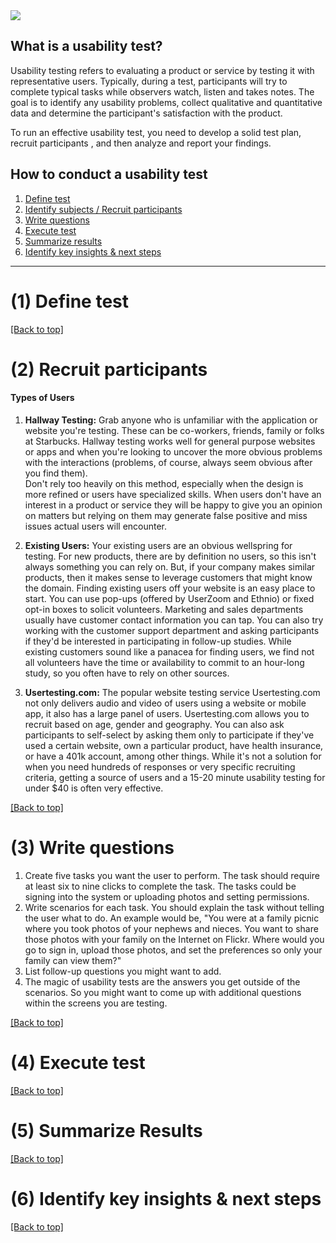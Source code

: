 <img src="https://raw.githubusercontent.com/pbest/usability-testing/master/_assets/header.png">

## What is a usability test?
Usability testing refers to evaluating a product or service by testing it with representative users. Typically, during a test, participants will try to complete typical tasks while observers watch, listen and takes notes.  The goal is to identify any usability problems, collect qualitative and quantitative data and determine the participant's satisfaction with the product.

To run an effective usability test, you need to develop a solid test plan, recruit participants , and then analyze and report your findings.

## How to conduct a usability test 
1. [Define test](#1-define-test)
2. [Identify subjects / Recruit participants](#2-recruit-participants)
3. [Write questions](#3-write-questions)
4. [Execute test](#4-execute-test)
5. [Summarize results](#5-summarize-results)
6. [Identify key insights & next steps](#6-identify-key-insights--next-steps)

<hr>

# (1) Define test  
[[Back to top]](#how-to-conduct-a-usability-test)
# (2) Recruit participants
#### Types of Users 
1. **Hallway Testing:** Grab anyone who is unfamiliar with the application or website you're testing. These can be co-workers, friends, family or folks at Starbucks.  Hallway testing works well for general purpose websites or apps and when you're looking to uncover the more obvious problems with the interactions (problems, of course, always seem obvious after you find them).  
Don't rely too heavily on this method, especially when the design is more refined or users have specialized skills. When users don't have an interest in a product or service they will be happy to give you an opinion on matters but relying on them may generate false positive and miss issues actual users will encounter.

2. **Existing Users:** Your existing users are an obvious wellspring for testing. For new products, there are by definition no users, so this isn't always something you can rely on. But, if your company makes similar products, then it makes sense to leverage customers that might know the domain.  Finding existing users off your website is an easy place to start. You can use pop-ups (offered by UserZoom and Ethnio) or fixed opt-in boxes to solicit volunteers.  Marketing and sales departments usually have customer contact information you can tap. 
You can also try working with the customer support department and asking participants if they'd be interested in participating in follow-up studies. While existing customers sound like a panacea for finding users, we find not all volunteers have the time or availability to commit to an hour-long study, so you often have to rely on other sources.

3. **Usertesting.com:** The popular website testing service Usertesting.com not only delivers audio and video of users using a website or mobile app, it also has a large panel of users. Usertesting.com allows you to recruit based on age, gender and geography. You can also ask participants to self-select by asking them only to participate if they've used a certain website, own a particular product, have health insurance, or have a 401k account, among other things. While it's not a solution for when you need hundreds of responses or very specific recruiting criteria, getting a source of users and a 15-20 minute usability testing for under $40 is often very effective.

[[Back to top]](#how-to-conduct-a-usability-test)

# (3) Write questions
1. Create five tasks you want the user to perform. The task should require at least six to nine clicks to complete the task. The tasks could be signing into the system or uploading photos and setting permissions.
2. Write scenarios for each task. You should explain the task without telling the user what to do. An example would be, "You were at a family picnic where you took photos of your nephews and nieces. You want to share those photos with your family on the Internet on Flickr. Where would you go to sign in, upload those photos, and set the preferences so only your family can view them?"
3. List follow-up questions you might want to add.
4. The magic of usability tests are the answers you get outside of the scenarios. So you might want to come up with additional questions within the screens you are testing.

[[Back to top]](#how-to-conduct-a-usability-test)

# (4) Execute test
[[Back to top]](#how-to-conduct-a-usability-test)
# (5) Summarize Results
[[Back to top]](#how-to-conduct-a-usability-test)
# (6) Identify key insights & next steps
[[Back to top]](#how-to-conduct-a-usability-test)


